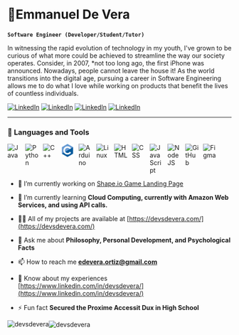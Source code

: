 <h1>🕺Emmanuel De Vera</h1>

**`Software Engineer (Developer/Student/Tutor)`**

In witnessing the rapid evolution of technology in my youth, I've grown to be curious of what more could be achieved to streamline the way our society operates. Consider, in 2007, *not too long ago, the first iPhone was announced. Nowadays, people cannot leave the house it! As the world transitions into the digital age, pursuing a career in Software Engineering allows me to do what I love while working on products that benefit the lives of countless individuals.

[![LinkedIn](https://custom-icon-badges.demolab.com/badge/Resume-red.svg?style=for-the-badge&logo=fire&logoColor=white)](https://devsdevera.com/CV3.pdf)
[![LinkedIn](https://custom-icon-badges.demolab.com/badge/LeetCode-yellow.svg?style=for-the-badge&logo=leetcode&logoColor=white)](https://leetcode.com/devsdevera/)
[![LinkedIn](https://img.shields.io/badge/LinkedIn-blue?style=for-the-badge&logo=linkedin&logoColor=white)](https://www.linkedin.com/in/devsdevera/)
[![LinkedIn](https://custom-icon-badges.demolab.com/badge/Portfolio-green.svg?style=for-the-badge&logo=paintbrush&logoColor=white)](https://devsdevera.com/)

---
### 🔱 Languages and Tools

<img align="left" alt="Java" width="30px" style="padding-right:10px;" src="https://cdn.jsdelivr.net/gh/devicons/devicon/icons/java/java-original.svg"/>
<img align="left" alt="Python" width="30px" style="padding-right:10px;" src="https://cdn.jsdelivr.net/gh/devicons/devicon/icons/python/python-plain.svg" />
<img align="left" alt="C++" width="30px" style="padding-right:10px;" src="https://cdn.jsdelivr.net/gh/devicons/devicon/icons/cplusplus/cplusplus-line.svg" />
<img align="left" alt="C" width="30px" style="padding-right:10px;" src="https://raw.githubusercontent.com/devicons/devicon/master/icons/c/c-original.svg" />
<img align="left" alt="Arduino" width="30px" style="padding-right:10px;" src="https://cdn.worldvectorlogo.com/logos/arduino-1.svg" />
<img align="left" alt="Linux" width="30px" style="padding-right:10px;" src="https://cdn.jsdelivr.net/gh/devicons/devicon/icons/linux/linux-original.svg" />
<img align="left" alt="HTML" width="30px" style="padding-right:10px;" src="https://cdn.jsdelivr.net/gh/devicons/devicon/icons/html5/html5-plain.svg" />
<img align="left" alt="CSS" width="30px" style="padding-right:10px;" src="https://cdn.jsdelivr.net/gh/devicons/devicon/icons/css3/css3-plain.svg" />
<img align="left" alt="JavaScript" width="30px" style="padding-right:10px;" src="https://cdn.jsdelivr.net/gh/devicons/devicon/icons/javascript/javascript-plain.svg" />
<img align="left" alt="NodeJS" width="30px" style="padding-right:10px;" src="https://cdn.jsdelivr.net/gh/devicons/devicon/icons/nodejs/nodejs-original.svg" />
<img align="left" alt="GitHub" width="30px" style="padding-right:10px;" src="https://cdn.jsdelivr.net/gh/devicons/devicon/icons/github/github-original.svg" />
<img align="left" alt="Figma" width="30px" style="padding-right:10px;" src="https://www.vectorlogo.zone/logos/figma/figma-icon.svg" />

<!--<img align="left" alt="Figma" width="30px" style="padding-right:10px;" src="https://www.vectorlogo.zone/logos/adobe_illustrator/adobe_illustrator-icon.svg" />
<img align="left" alt="Figma" width="30px" style="padding-right:10px;" src="https://raw.githubusercontent.com/devicons/devicon/master/icons/photoshop/photoshop-line.svg" />-->

<br></br>
---

- 🔭 I’m currently working on [Shape.io Game Landing Page](https://devsdevera.com/playtest)

- 🌱 I’m currently learning **Cloud Computing, currently with Amazon Web Services, and using API calls.**

- 👨‍💻 All of my projects are available at [https://devsdevera.com/](https://devsdevera.com/)

- 💬 Ask me about **Philosophy, Personal Development, and Psychological Facts**

- 📫 How to reach me **edevera.ortiz@gmail.com**

- 📄 Know about my experiences [https://www.linkedin.com/in/devsdevera/](https://www.linkedin.com/in/devsdevera/)

- ⚡ Fun fact **Secured the Proxime Accessit Dux in High School**

<p><img align="left" src="https://github-readme-stats.vercel.app/api/top-langs?username=devsdevera&show_icons=true&locale=en&layout=compact" alt="devsdevera" /></p>

<!--<p>&nbsp;<img align="center" src="https://github-readme-stats.vercel.app/api?username=devsdevera&show_icons=true&locale=en" alt="devsdevera" /></p>-->

<p><img align="center" src="https://github-readme-streak-stats.herokuapp.com/?user=devsdevera&" alt="devsdevera" /></p>
